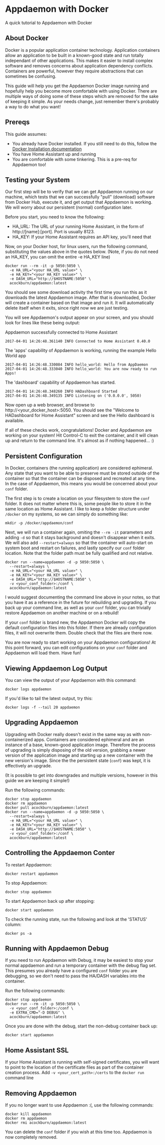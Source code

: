 # Appdaemon with Docker
A quick tutorial to Appdaemon with Docker

## About Docker
Docker is a popular application container technology. Application containers allow an application to be built in a known-good state and run totally independant of other applications. This makes it easier to install complex software and removes concerns about application dependency conflicts. Containers are powerful, however they require abstractions that can sometimes be confusing.

This guide will help you get the Appdaemon Docker image running and hopefully help you become more comfortable with using Docker. There are multiple ways of doing some of these steps which are removed for the sake of keeping it simple. As your needs change, just remember there's probably a way to do what you want!

## Prereqs
This guide assumes:
* You already have Docker installed. If you still need to do this, follow the [Docker Installation documentation](https://docs.docker.com/engine/installation/)
* You have Home Assistant up and running
* You are comfortable with some tinkering. This is a pre-req for Appdaemon too!

## Testing your System
Our first step will be to verify that we can get Appdaemon running on our machine, which tests that we can successfully "pull" (download) software from Docker Hub, execute it, and get output that Appdaemon is working. We will worry about our persistent (normal) configuration later.

Before you start, you need to know the following:
* HA_URL: The URL of your running Home Assistant, in the form of http://[name]:[port]. Port is usually 8123.
* HA_KEY: If your Home Assistant requires an API key, you'll need that

Now, on your Docker host, for linux users, run the following command, substituting the values above in the quotes below. (Note, if you do not need an HA_KEY, you can omit the entire -e HA_KEY line)
```
docker run --rm -it -p 5050:5050 \
  -e HA_URL="<your HA_URL value>" \
  -e HA_KEY="<your HA_KEY value>" \
  -e DASH_URL="http://$HOSTNAME:5050" \
  acockburn/appdaemon:latest
```

You should see some download activity the first time you run this as it downloads the latest Appdaemon image. After that is downloaded, Docker will create a container based on that image and run it. It will automatically delete itself when it exits, since right now we are just testing.

You will see Appdaemon's output appear on your screen, and you should look for lines like these being output:

Appdaemon successfully connected to Home Assistant
```
2017-04-01 14:26:48.361140 INFO Connected to Home Assistant 0.40.0
```

The 'apps' capability of Appdaemon is working, running the example Hello World app
```
2017-04-01 14:26:48.330084 INFO hello_world: Hello from AppDaemon
2017-04-01 14:26:48.333040 INFO hello_world: You are now ready to run Apps!
```

The 'dashboard' capability of Appdaemon has started.
```
2017-04-01 14:26:48.348260 INFO HADashboard Started
2017-04-01 14:26:48.349135 INFO Listening on ('0.0.0.0', 5050)
```
Now open up a web browser, and browse to http://<your_docker_host>:5050. You should see the "Welcome to HADashboard for Home Assistant" screen and see the Hello dashboard is available.

If all of these checks work, congratulations! Docker and Appdaemon are working on your system! Hit Control-C to exit the container, and it will clean up and return to the command line. It's almost as if nothing happened... :)


## Persistent Configuration
In Docker, containers (the running application) are considered ephimeral. Any state that you want to be able to preserve must be stored outside of the container so that the container can be disposed and recreated at any time. In the case of Appdaemon, this means you would be concerned about your `conf` folder.

The first step is to create a location on your filesystem to store the `conf` folder. It does not matter where this is, some people like to store it in the same location as Home Assistant. I like to keep a folder structure under `/docker` on my systems, so we can simply do something like:
```
mkdir -p /docker/appdaemon/conf
```

Next, we will run a container again, omiting the `--rm -it` parameters and adding `-d` so that it stays background and doesn't disappear when it exits. We will also add `--restart=always` so that the container will auto-start on system boot and restart on failures, and lastly specify our `conf` folder location. Note that the folder path must be fully qualified and not relative.

```
docker run --name=appdaemon -d -p 5050:5050 \
  --restart=always \
  -e HA_URL="<your HA_URL value>" \
  -e HA_KEY="<your HA_KEY value>" \
  -e DASH_URL="http://$HOSTNAME:5050" \
  -v <your_conf_folder>:/conf \
  acockburn/appdaemon:latest
```

I would suggest documenting the command line above in your notes, so that you have it as a reference in the future for rebuilding and upgrading. If you back up your command line, as well as your `conf` folder, you can trivially restore Appdaemon on another machine or on a rebuild!

If your `conf` folder is brand new, the Appdaemon Docker will copy the default configuration files into this folder. If there are already configuration files, it will not overwrite them. Double check that the files are there now.

You are now ready to start working on your Appdaemon configurations! At this point forward, you can edit configurations on your `conf` folder and Appdaemon will load them. Have fun!


## Viewing Appdaemon Log Output
You can view the output of your Appdaemon with this command:
```
docker logs appdaemon
```

If you'd like to tail the latest output, try this:
```
docker logs -f --tail 20 appdaemon
```

## Upgrading Appdaemon
Upgrading with Docker really doesn't exist in the same way as with non-containerized apps. Containers are considered ephimeral and are an instance of a base, known-good application image. Therefore the process of upgrading is simply disposing of the old version, grabbing a newer version of the application image and starting up a new container with the new version's image. Since the the persistent state (`conf`) was kept, it is effectively an upgrade.

(It is possible to get into downgrades and multiple versions, however in this guide we are keeping it simple!)

Run the following commands:
```
docker stop appdaemon
docker rm appdaemon
docker pull acockburn/appdaemon:latest
docker run --name=appdaemon -d -p 5050:5050 \
  --restart=always \
  -e HA_URL="<your HA_URL value>" \
  -e HA_KEY="<your HA_KEY value>" \
  -e DASH_URL="http://$HOSTNAME:5050" \
  -v <your_conf_folder>:/conf \
  acockburn/appdaemon:latest
```

## Controlling the Appdaemon Conter
To restart Appdaemon:
```
docker restart appdaemon
```

To stop Appdaemon:
```
docker stop appdaemon
```

To start Appdaemon back up after stopping:
```
docker start appdaemon
```

To check the running state, run the following and look at the 'STATUS' column:
```
docker ps -a
```

## Running with Appdaemon Debug
If you need to run Appdaemon with Debug, it may be easiest to stop your normal appdaemon and run a temporary container with the debug flag set. This presumes you already have a configured `conf` folder you are debugging, so we don't need to pass the HA/DASH variables into the container.

Run the following commands:
```
docker stop appdaemon
docker run --rm -it -p 5050:5050 \
  -v <your_conf_folder>:/conf \
  -e EXTRA_CMD="-D DEBUG" \
  acockburn/appdaemon:latest
```

Once you are done with the debug, start the non-debug container back up:
```
docker start appdaemon
```

## Home Assistant SSL
If your Home Assistant is running with self-signed certificates, you will want to point to the location of the certificate files as part of the container creation process. Add `-v <your_cert_path>:/certs` to the `docker run` command line

## Removing Appdaemon
If you no longer want to use Appdaemon :(, use the following commands:
```
docker kill appdaemon
docker rm appdaemon
docker rmi acockburn/appdaemon:latest
```

You can delete the `conf` folder if you wish at this time too. Appdaemon is now completely removed.